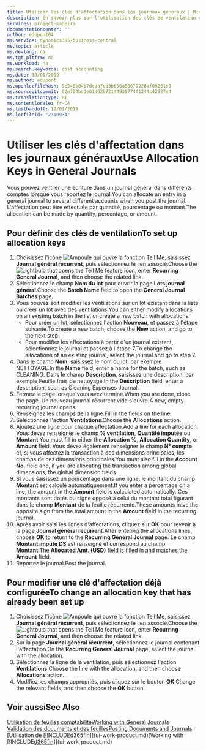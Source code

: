 ```yaml
---
title: Utiliser les clés d'affectation dans les journaux généraux | Microsoft Docs
description: En savoir plus sur l'utilisation des clés de ventilation dans les feuilles.
services: project-madeira
documentationcenter: ''
author: edupont04
ms.service: dynamics365-business-central
ms.topic: article
ms.devlang: na
ms.tgt_pltfrm: na
ms.workload: na
ms.search.keywords: cost accounting
ms.date: 10/01/2019
ms.author: edupont
ms.openlocfilehash: 9c540b04b7dcda7cd3b656a86679228af08261c9
ms.sourcegitcommit: 02e704bc3e01d62072144919774f1244c42827e4
ms.translationtype: HT
ms.contentlocale: fr-CA
ms.lasthandoff: 10/01/2019
ms.locfileid: "2310934"
---
```

# <a name="use-allocation-keys-in-general-journals"></a><span data-ttu-id="9de51-103">Utiliser les clés d'affectation dans les journaux généraux</span><span class="sxs-lookup"><span data-stu-id="9de51-103">Use Allocation Keys in General Journals</span></span>
<span data-ttu-id="9de51-104">Vous pouvez ventiler une écriture dans un journal général dans différents comptes lorsque vous reportez le journal.</span><span class="sxs-lookup"><span data-stu-id="9de51-104">You can allocate an entry in a general journal to several different accounts when you post the journal.</span></span> <span data-ttu-id="9de51-105">L'affectation peut être effectuée par quantité, pourcentage ou montant.</span><span class="sxs-lookup"><span data-stu-id="9de51-105">The allocation can be made by quantity, percentage, or amount.</span></span>

## <a name="to-set-up-allocation-keys"></a><span data-ttu-id="9de51-106">Pour définir des clés de ventilation</span><span class="sxs-lookup"><span data-stu-id="9de51-106">To set up allocation keys</span></span>
1. <span data-ttu-id="9de51-107">Choisissez l'icône ![Ampoule qui ouvre la fonction Tell Me](media/ui-search/search_small.png "Dites-moi ce que vous voulez faire"), saisissez **Journal général récurrent**, puis sélectionnez le lien associé.</span><span class="sxs-lookup"><span data-stu-id="9de51-107">Choose the ![Lightbulb that opens the Tell Me feature](media/ui-search/search_small.png "Tell me what you want to do") icon, enter **Recurring General Journal**, and then choose the related link.</span></span>
2. <span data-ttu-id="9de51-108">Sélectionnez le champ **Nom du lot** pour ouvrir la page **Lots journal général**.</span><span class="sxs-lookup"><span data-stu-id="9de51-108">Choose the **Batch Name** field to open the **General Journal Batches** page.</span></span>
3. <span data-ttu-id="9de51-109">Vous pouvez soit modifier les ventilations sur un lot existant dans la liste ou créer un lot avec des ventilations.</span><span class="sxs-lookup"><span data-stu-id="9de51-109">You can either modify allocations on an existing batch in the list or create a new batch with allocations.</span></span>
   * <span data-ttu-id="9de51-110">Pour créer un lot, sélectionnez l'action **Nouveau**, et passez à l'étape suivante.</span><span class="sxs-lookup"><span data-stu-id="9de51-110">To create a new batch, choose the **New** action, and go to the next step.</span></span>
   * <span data-ttu-id="9de51-111">Pour modifier les affectations à partir d'un journal existant, sélectionnez le journal et passez à l'étape 7.</span><span class="sxs-lookup"><span data-stu-id="9de51-111">To change the allocations of an existing journal, select the journal and go to step 7.</span></span>    
4. <span data-ttu-id="9de51-112">Dans le champ **Nom**, saisissez le nom du lot, par exemple NETTOYAGE.</span><span class="sxs-lookup"><span data-stu-id="9de51-112">In the **Name** field, enter a name for the batch, such as CLEANING.</span></span> <span data-ttu-id="9de51-113">Dans le champ **Description**, saisissez une description, par exemple Feuille frais de nettoyage.</span><span class="sxs-lookup"><span data-stu-id="9de51-113">In the **Description** field, enter a description, such as Cleaning Expenses Journal.</span></span>
5. <span data-ttu-id="9de51-114">Fermez la page lorsque vous avez terminé.</span><span class="sxs-lookup"><span data-stu-id="9de51-114">When you are done, close the page.</span></span> <span data-ttu-id="9de51-115">Un nouveau journal récurrent vide s'ouvre.</span><span class="sxs-lookup"><span data-stu-id="9de51-115">A new, empty recurring journal opens.</span></span>
6. <span data-ttu-id="9de51-116">Renseignez les champs de la ligne.</span><span class="sxs-lookup"><span data-stu-id="9de51-116">Fill in the fields on the line.</span></span>
7. <span data-ttu-id="9de51-117">Sélectionnez l'action **Ventilations**.</span><span class="sxs-lookup"><span data-stu-id="9de51-117">Choose the **Allocations** action.</span></span>
8. <span data-ttu-id="9de51-118">Ajoutez une ligne pour chaque affectation.</span><span class="sxs-lookup"><span data-stu-id="9de51-118">Add a line for each allocation.</span></span> <span data-ttu-id="9de51-119">Vous devez renseigner le champ **% ventilation**, **Quantité imputée** ou **Montant**.</span><span class="sxs-lookup"><span data-stu-id="9de51-119">You must fill in either the **Allocation %**, **Allocation Quantity**, or **Amount** field.</span></span> <span data-ttu-id="9de51-120">Vous devez également renseigner le champ **N° compte** et, si vous affectez la transaction à des dimensions principales, les champs de ces dimensions principales.</span><span class="sxs-lookup"><span data-stu-id="9de51-120">You must also fill in the **Account No.** field and, if you are allocating the transaction among global dimensions, the global dimension fields.</span></span>
9. <span data-ttu-id="9de51-121">Si vous saisissez un pourcentage dans une ligne, le montant du champ **Montant** est calculé automatiquement.</span><span class="sxs-lookup"><span data-stu-id="9de51-121">If you enter a percentage on a line, the amount in the **Amount** field is calculated automatically.</span></span> <span data-ttu-id="9de51-122">Ces montants sont dotés du signe opposé à celui du montant total figurant dans le champ **Montant** de la feuille récurrente.</span><span class="sxs-lookup"><span data-stu-id="9de51-122">These amounts have the opposite sign from the total amount in the **Amount** field in the recurring journal.</span></span>
10. <span data-ttu-id="9de51-123">Après avoir saisi les lignes d'affectations, cliquez sur **OK** pour revenir à la page **Journal général récurrent**.</span><span class="sxs-lookup"><span data-stu-id="9de51-123">After entering the allocations lines, choose **OK** to return to the **Recurring General Journal** page.</span></span> <span data-ttu-id="9de51-124">Le champ **Montant imputé DS** est renseigné et correspond au champ **Montant**.</span><span class="sxs-lookup"><span data-stu-id="9de51-124">The **Allocated Amt. (USD)** field is filled in and matches the **Amount** field.</span></span>
11. <span data-ttu-id="9de51-125">Reportez le journal.</span><span class="sxs-lookup"><span data-stu-id="9de51-125">Post the journal.</span></span>

## <a name="to-change-an-allocation-key-that-has-already-been-set-up"></a><span data-ttu-id="9de51-126">Pour modifier une clé d'affectation déjà configurée</span><span class="sxs-lookup"><span data-stu-id="9de51-126">To change an allocation key that has already been set up</span></span>
1. <span data-ttu-id="9de51-127">Choisissez l'icône ![Ampoule qui ouvre la fonction Tell Me](media/ui-search/search_small.png "Dites-moi ce que vous voulez faire"), saisissez **Journal général récurrent**, puis sélectionnez le lien associé.</span><span class="sxs-lookup"><span data-stu-id="9de51-127">Choose the ![Lightbulb that opens the Tell Me feature](media/ui-search/search_small.png "Tell me what you want to do") icon, enter **Recurring General Journal**, and then choose the related link.</span></span>
2. <span data-ttu-id="9de51-128">Sur la page **Journal général récurrent**, sélectionnez le journal contenant l'affectation.</span><span class="sxs-lookup"><span data-stu-id="9de51-128">On the **Recurring General Journal** page, select the journal with the allocation.</span></span>
3. <span data-ttu-id="9de51-129">Sélectionnez la ligne de la ventilation, puis sélectionnez l'action **Ventilations**.</span><span class="sxs-lookup"><span data-stu-id="9de51-129">Choose the line with the allocation, and then choose **Allocations** action.</span></span>
4. <span data-ttu-id="9de51-130">Modifiez les champs appropriés, puis cliquez sur le bouton **OK**.</span><span class="sxs-lookup"><span data-stu-id="9de51-130">Change the relevant fields, and then choose the **OK** button.</span></span>

## <a name="see-also"></a><span data-ttu-id="9de51-131">Voir aussi</span><span class="sxs-lookup"><span data-stu-id="9de51-131">See Also</span></span>
[<span data-ttu-id="9de51-132">Utilisation de feuilles comptabilité</span><span class="sxs-lookup"><span data-stu-id="9de51-132">Working with General Journals</span></span>](ui-work-general-journals.md)  
[<span data-ttu-id="9de51-133">Validation des documents et des feuilles</span><span class="sxs-lookup"><span data-stu-id="9de51-133">Posting Documents and Journals</span></span>](ui-post-documents-journals.md)  
<span data-ttu-id="9de51-134">[Utilisation de [!INCLUDE[d365fin](includes/d365fin_md.md)]](ui-work-product.md)</span><span class="sxs-lookup"><span data-stu-id="9de51-134">[Working with [!INCLUDE[d365fin](includes/d365fin_md.md)]](ui-work-product.md)</span></span>
